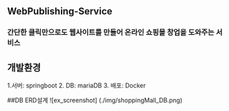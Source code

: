 ## WebPublishing-Service

### 간단한 클릭만으로도 웹사이트를 만들어 온라인 쇼핑몰 창업을 도와주는 서비스

## 개발환경
1.서버: springboot
2. DB: mariaDB
3. 배포: Docker

##DB ERD설계
![ex_screenshot] (./img/shoppingMall_DB.png)  
